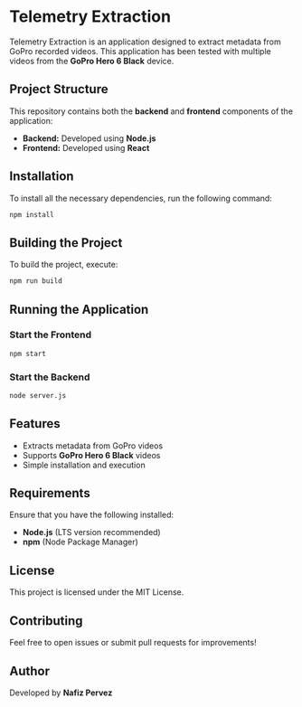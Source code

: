 # Telemetry Extraction

Telemetry Extraction is an application designed to extract metadata from GoPro recorded videos. This application has been tested with multiple videos from the **GoPro Hero 6 Black** device.

## Project Structure

This repository contains both the **backend** and **frontend** components of the application:

- **Backend:** Developed using **Node.js**
- **Frontend:** Developed using **React**

## Installation

To install all the necessary dependencies, run the following command:

```sh
npm install
```

## Building the Project

To build the project, execute:

```sh
npm run build
```

## Running the Application

### Start the Frontend

```sh
npm start
```

### Start the Backend

```sh
node server.js
```

## Features

- Extracts metadata from GoPro videos
- Supports **GoPro Hero 6 Black** videos
- Simple installation and execution

## Requirements

Ensure that you have the following installed:

- **Node.js** (LTS version recommended)
- **npm** (Node Package Manager)

## License

This project is licensed under the MIT License.

## Contributing

Feel free to open issues or submit pull requests for improvements!

## Author

Developed by **Nafiz Pervez**
